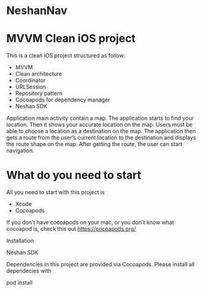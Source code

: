 # NeshanNav
# MVVM Clean iOS project

This is a clean iOS project structured as follow:

- MVVM
- Clean architecture
- Coordinator
- URLSession
- Repository pattern
- Cocoapods for dependency manager
- Neshan SDK

Application main activity contain a map. The application starts to find your location. Then it shows your accurate location on the map. Users must be able to choose a location as a destination on the map. The application then gets a route from the user’s current location to the destination and displays the route shape on the map. After getting the route, the user can start navigation.

# What do you need to start

All you need to start with this project is

- Xcode 
- Cocoapods

If you don't have cocoapods on your mac, or you don't know what cocoapod is, check this out https://cocoapods.org/

Installation

Neshan SDK

Dependencies in this project are provided via Cocoapods. Please install all dependecies with

pod install

